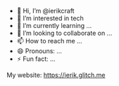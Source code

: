 - 👋 Hi, I’m @ierikcraft
- 👀 I’m interested in tech
- 🌱 I’m currently learning ...
- 💞️ I’m looking to collaborate on ...
- 📫 How to reach me ...
- 😄 Pronouns: ...
- ⚡ Fun fact: ...

My website: https://ierik.glitch.me
<!---
ierikcraft/ierikcraft is a ✨ special ✨ repository because its `README.md` (this file) appears on your GitHub profile.
You can click the Preview link to take a look at your changes.
--->
